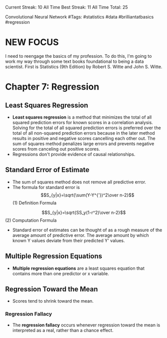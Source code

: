 Current Streak: 10
All Time Best Streak: 11
All Time Total: 25

Convolutional Neural Network
#Tags: #statistics #data #brilliantatbasics #regression
# NEW FOCUS
I need to reengage the basics of my profession. To do this, I'm going to work my way through some text books foundational to being a data scientist. First is Statistics (9th Edition) by Robert S. Witte and John S. Witte. 

# Chapter 7: Regression

## Least Squares Regression
- **Least squares regression** is a method that minimizes the total of all squared prediction errors for known scores in a correlation analysis. Solving for the total of all squared prediction errors is preferred over the total of all non-squared prediction errors because in the later method results in positive and negative scores cancelling each other out. The sum of squares method penalizes large errors and prevents negative scores from canceling out positive scores.
- Regressions don't provide evidence of causal relationships.
## Standard Error of Estimate
- The sum of squares method does not remove all predictive error. 
- The formula for standard error is
$$S_{y|x}=\sqrt{\sum(Y-Y^{'})^2\over n-2}$$(1) Definition Formula

$$S_{y|x}=\sqrt{SS_y(1-r^2)\over n-2}$$(2) Computation Formula

- Standard error of estimates can be thought of as a rough measure of the average amount of predictive error. The average amount by which known Y values deviate from their predicted Y' values.
## Multiple Regression Equations
- **Multiple regression equations** are a least squares equation that contains more than one predictor or x variable.
## Regression Toward the Mean
- Scores tend to shrink toward the mean. 
### Regression Fallacy
- The **regression fallacy** occurs whenever regression toward the mean is interpreted as a real, rather than a chance effect.